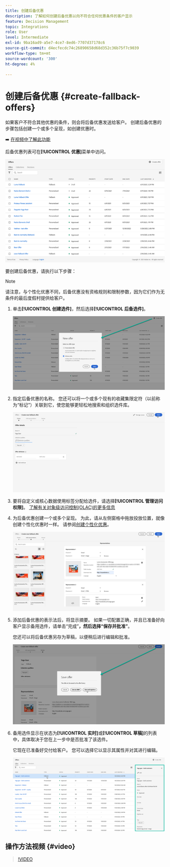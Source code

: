 ```yaml
---
title: 创建后备优惠
description: 了解如何创建后备优惠以向不符合任何优惠条件的客户显示
feature: Decision Management
topic: Integrations
role: User
level: Intermediate
exl-id: 9ba16ad9-a5e7-4ce7-8ed6-7707d37178c6
source-git-commit: d4ecfecdc74c26890658d68d352c36b75f7c9039
workflow-type: tm+mt
source-wordcount: '300'
ht-degree: 4%

---
```


# 创建后备优惠 {#create-fallback-offers}

如果客户不符合其他优惠的条件，则会将后备优惠发送给客户。 创建后备优惠的步骤包括创建一个或多个呈现，如创建优惠时。

➡️ [在视频中了解此功能](#video)

后备优惠列表可在&#x200B;**[!UICONTROL 优惠]**&#x200B;菜单中访问。

![](../assets/offers_list.png)

要创建后备优惠，请执行以下步骤：

>[!NOTE]
>
>请注意，与个性化优惠不同，后备优惠没有资格规则和限制参数，因为它们作为无条件的最后度假村提供给客户。

1. 单击&#x200B;**[!UICONTROL 创建选件]**，然后选择&#x200B;**[!UICONTROL 后备选件]**。

   ![](../assets/create_fallback.png)

1. 指定后备优惠的名称。 您还可以将一个或多个现有的收藏集限定符（以前称为“标记”）关联到它，使您能够更轻松地搜索和组织选件库。

   ![](../assets/fallback_details.png)

1. 要将自定义或核心数据使用标签分配给选件，请选择&#x200B;**[!UICONTROL 管理访问权限]**。 [了解有关对象级访问控制(OLAC)的更多信息](../../administration/object-based-access.md)

1. 为后备优惠创建一个或多个呈现。 为此，请从左侧窗格中拖放投放位置，就像创建个性化优惠时一样。 请参阅[创建个性化优惠](../offer-library/creating-personalized-offers.md)。

   ![](../assets/fallback_content.png)

1. 添加后备优惠的表示法后，将显示摘要。 如果一切配置正确，并且已准备好向客户显示备用选件，请单击“完成”****，然后选择“保存并批准”****。

   您还可以将后备优惠另存为草稿，以便稍后进行编辑和批准。

   ![](../assets/fallback_review.png)

1. 备用选件显示在状态为&#x200B;**[!UICONTROL 实时]**&#x200B;或&#x200B;**[!UICONTROL 草稿]**&#x200B;的列表中，具体取决于您在上一步中是否批准了该选件。

   它现在已准备好交付给客户。 您可以选择它以显示其属性并对其进行编辑。<!-- no suppression? -->

   ![](../assets/fallback_created.png)

## 操作方法视频 {#video}

>[!VIDEO](https://video.tv.adobe.com/v/329383?quality=12)

